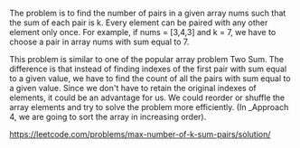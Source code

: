 The problem is to find the number of pairs in a given array nums such that the sum of each pair is k.
Every element can be paired with any other element only once.
For example, if nums = [3,4,3] and k = 7, we have to choose a pair in array nums with sum equal to 7. 


This problem is similar to one of the popular array problem Two Sum. 
The difference is that instead of finding indexes of the first pair with sum equal to a given value, we have to find the count of all the pairs 
with sum equal to a given value. Since we don't have to retain the original indexes of elements, it could be an advantage for us. 
We could reorder or shuffle the array elements and try to solve the problem more efficiently. (In _Approach 4, we are going to sort the 
array in increasing order).

https://leetcode.com/problems/max-number-of-k-sum-pairs/solution/
